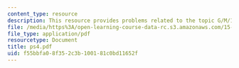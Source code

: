 ```yaml
---
content_type: resource
description: This resource provides problems related to the topic G/M/1 queueing system.
file: /media/https%3A/open-learning-course-data-rc.s3.amazonaws.com/15-072j-queues-theory-and-applications-spring-2006/f55bbfa08f352c3b100181c0bd11652f_ps4.pdf
file_type: application/pdf
resourcetype: Document
title: ps4.pdf
uid: f55bbfa0-8f35-2c3b-1001-81c0bd11652f
---
```

